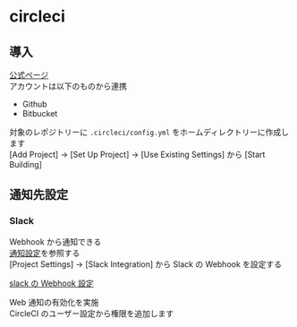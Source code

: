 # circleci  

## 導入

[公式ページ](https://circleci.com/docs/ja/2.0/configuration-reference/)  
アカウントは以下のものから連携
- Github
- Bitbucket

対象のレポジトリーに `.circleci/config.yml` をホームディレクトリーに作成します  
[Add Project] -> [Set Up Project] -> [Use Existing Settings] から [Start Building]


## 通知先設定

### Slack

Webhook から通知できる  
[通知設定](https://circleci.com/docs/ja/2.0/notifications/)を参照する  
[Project Settings] -> [Slack Integration] から Slack の Webhook を設定する

[slack の Webhook 設定](https://slack.com/services/new/incoming-webhook)

 Web 通知の有効化を実施  
CircleCI のユーザー設定から権限を追加します  
